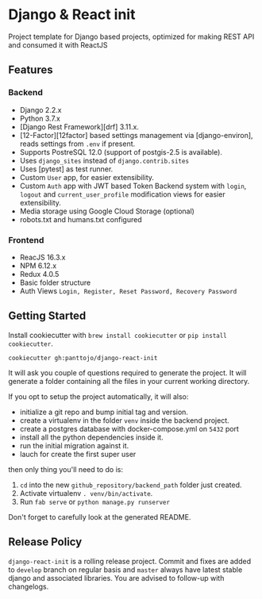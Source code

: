 Django & React init
============

Project template for Django based projects, optimized for making REST API and consumed it with ReactJS

## Features

### Backend
- Django 2.2.x
- Python 3.7.x
- [Django Rest Framework][drf] 3.11.x.
- [12-Factor][12factor] based settings management via [django-environ], reads settings from `.env` if present.
- Supports PostreSQL 12.0 (support of postgis-2.5 is available).
- Uses `django_sites` instead of `django.contrib.sites`
- Uses [pytest] as test runner.
- Custom `User` app, for easier extensibility.
- Custom `Auth` app with JWT based Token Backend system with `login`, `logout` and `current_user_profile` modification
views for easier extensibility.
- Media storage using Google Cloud Storage (optional)
- robots.txt and humans.txt configured

### Frontend
- ReacJS 16.3.x
- NPM 6.12.x
- Redux 4.0.5
- Basic folder structure
- Auth Views `Login, Register, Reset Password, Recovery Password`

## Getting Started

Install cookiecutter with `brew install cookiecutter` or `pip install cookiecutter`.

```
cookiecutter gh:panttojo/django-react-init
```

It will ask you couple of questions required to generate the project. It will generate a folder containing all the files
in your current working directory.

If you opt to setup the project automatically, it will also:
- initialize a git repo and bump initial tag and version.
- create a virtualenv in the folder `venv` inside the backend project.
- create a postgres database with docker-compose.yml on `5432` port
- install all the python dependencies inside it.
- run the initial migration against it.
- lauch for create the first super user

then only thing you'll need to do is:

1. `cd` into the new `github_repository/backend_path` folder just created.
2. Activate virtualenv `. venv/bin/activate`.
3. Run `fab serve` or `python manage.py runserver`

Don't forget to carefully look at the generated README.


## Release Policy

`django-react-init` is a rolling release project. Commit and fixes are added to `develop` branch on regular basis and
`master` always have latest stable django and associated libraries. You are advised to follow-up with changelogs.
